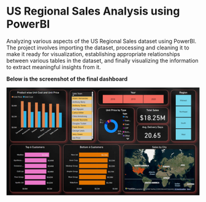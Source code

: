 # US Regional Sales Analysis using PowerBI
 Analyzing various aspects of the US Regional Sales dataset using PowerBI. The project involves importing the dataset, processing and cleaning it to make it ready for visualization, establishing appropriate relationships between various tables in the dataset, and finally visualizing the information to extract meaningful insights from it.


**Below is the screenshot of the final dashboard**

![Test Image 1](https://github.com/desaikun1996/US-Regional-Sales-Analysis-using-PowerBI/blob/main/FinalDashboard.png)
